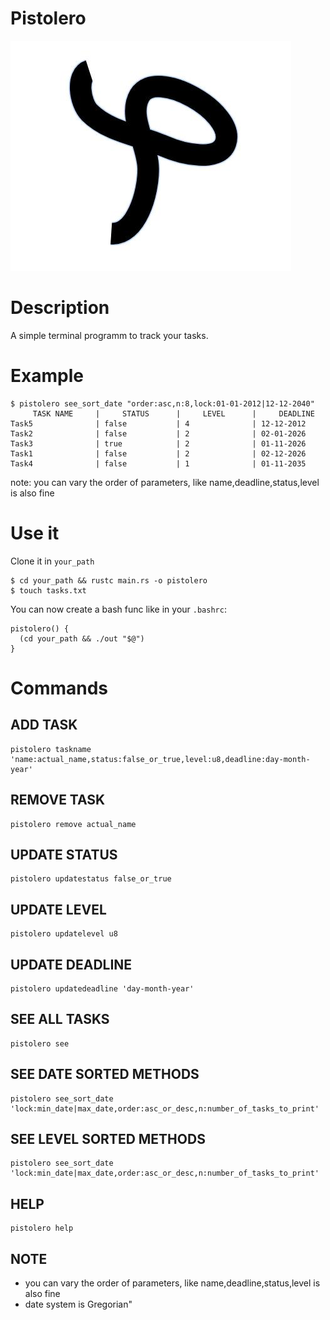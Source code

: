 # Pistolero

![logo](logo.jpg)

# Description

A simple terminal programm to track your tasks.

# Example

```
$ pistolero see_sort_date "order:asc,n:8,lock:01-01-2012|12-12-2040"
     TASK NAME     |     STATUS      |     LEVEL      |     DEADLINE
Task5              | false           | 4              | 12-12-2012
Task2              | false           | 2              | 02-01-2026
Task3              | true            | 2              | 01-11-2026
Task1              | false           | 2              | 02-12-2026
Task4              | false           | 1              | 01-11-2035
```

note: you can vary the order of parameters, like name,deadline,status,level is also fine

# Use it

Clone it in `your_path`

```
$ cd your_path && rustc main.rs -o pistolero
$ touch tasks.txt
```

You can now create a bash func like in your `.bashrc`:

```
pistolero() {
  (cd your_path && ./out "$@")
}
```

# Commands

## ADD TASK 

```
pistolero taskname 'name:actual_name,status:false_or_true,level:u8,deadline:day-month-year'
```

## REMOVE TASK

```
pistolero remove actual_name
```

## UPDATE STATUS

```
pistolero updatestatus false_or_true
```

## UPDATE LEVEL 

```
pistolero updatelevel u8
```

## UPDATE DEADLINE

```
pistolero updatedeadline 'day-month-year'
```

## SEE ALL TASKS 

```
pistolero see
```

## SEE DATE SORTED METHODS 

```
pistolero see_sort_date 'lock:min_date|max_date,order:asc_or_desc,n:number_of_tasks_to_print'
```

## SEE LEVEL SORTED METHODS

```
pistolero see_sort_date 'lock:min_date|max_date,order:asc_or_desc,n:number_of_tasks_to_print'
```

## HELP

```
pistolero help
```

## NOTE 

- you can vary the order of parameters, like name,deadline,status,level is also fine
- date system is Gregorian"





